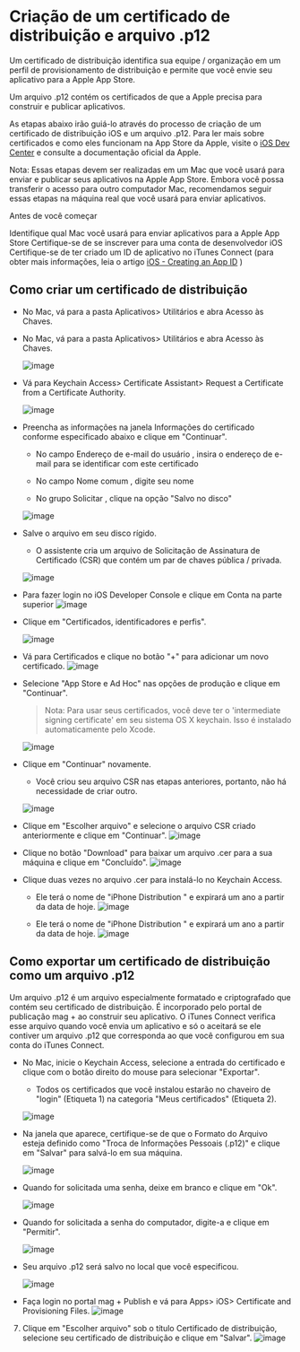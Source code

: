 # Criação de um certificado de distribuição e arquivo .p12

Um certificado de distribuição identifica sua equipe / organização em um perfil de provisionamento de distribuição e permite que você envie seu aplicativo para a Apple App Store.

Um arquivo .p12 contém os certificados de que a Apple precisa para construir e publicar aplicativos.

As etapas abaixo irão guiá-lo através do processo de criação de um certificado de distribuição iOS e um arquivo .p12. Para ler mais sobre certificados e como eles funcionam na App Store da Apple, visite o [iOS Dev Center](https://developer.apple.com/devcenter/ios/) e consulte a documentação oficial da Apple.

Nota: Essas etapas devem ser realizadas em um Mac que você usará para enviar e publicar seus aplicativos na Apple App Store. Embora você possa transferir o acesso para outro computador Mac, recomendamos seguir essas etapas na máquina real que você usará para enviar aplicativos.

Antes de você começar

Identifique qual Mac você usará para enviar aplicativos para a Apple App Store
Certifique-se de se inscrever para uma conta de desenvolvedor iOS
Certifique-se de ter criado um ID de aplicativo no iTunes Connect (para obter mais informações, leia o artigo [iOS - Creating an App ID](https://support.magplus.com/entries/20813792) )

## Como criar um certificado de distribuição

-   No Mac, vá para a pasta Aplicativos> Utilitários e abra Acesso às Chaves.

-   No Mac, vá para a pasta Aplicativos> Utilitários e abra Acesso às Chaves.

    ![image](./images/key1imagem1.png)

-   Vá para Keychain Access> Certificate Assistant> Request a Certificate from a Certificate Authority.

    ![image](./images/key1imagem2.png)

-   Preencha as informações na janela Informações do certificado conforme especificado abaixo e clique em "Continuar".

    -   No campo Endereço de e-mail do usuário , insira o endereço de e-mail para se identificar com este certificado

    -   No campo Nome comum , digite seu nome

    -   No grupo Solicitar , clique na opção "Salvo no disco"

    ![image](./images/key1imagem3.png)

*   Salve o arquivo em seu disco rígido.

    -   O assistente cria um arquivo de Solicitação de Assinatura de Certificado (CSR) que contém um par de chaves pública / privada.

    ![image](./images/key1imagem4.png)

*   Para fazer login no iOS Developer Console e clique em Conta na parte superior
    ![image](./images/key1imagem5.png)
*   Clique em "Certificados, identificadores e perfis".

    ![image](./images/key1imagem6.png)

*   Vá para Certificados e clique no botão "+" para adicionar um novo certificado.
    ![image](./images/key1imagem7.png)
*   Selecione "App Store e Ad Hoc" nas opções de produção e clique em "Continuar".

    > Nota: Para usar seus certificados, você deve ter o 'intermediate signing certificate' em seu sistema OS X keychain. Isso é instalado automaticamente pelo Xcode.

    ![image](./images/key1imagem8.png)

*   Clique em "Continuar" novamente.

    -   Você criou seu arquivo CSR nas etapas anteriores, portanto, não há necessidade de criar outro.

    ![image](./images/key1imagem9.png)

*   Clique em "Escolher arquivo" e selecione o arquivo CSR criado anteriormente e clique em "Continuar".
    ![image](./images/key1imagem10.png)
*   Clique no botão "Download" para baixar um arquivo .cer para a sua máquina e clique em "Concluído".
    ![image](./images/key1imagem11.png)
*   Clique duas vezes no arquivo .cer para instalá-lo no Keychain Access.

    -   Ele terá o nome de "iPhone Distribution <firstname> <lastname>" e expirará um ano a partir da data de hoje.
        ![image](./images/key1imagem12.png)

    -   Ele terá o nome de "iPhone Distribution <firstname> <lastname>" e expirará um ano a partir da data de hoje.
        ![image](./images/key1imagem12.png)

## Como exportar um certificado de distribuição como um arquivo .p12

Um arquivo .p12 é um arquivo especialmente formatado e criptografado que contém seu certificado de distribuição. É incorporado pelo portal de publicação mag + ao construir seu aplicativo. O iTunes Connect verifica esse arquivo quando você envia um aplicativo e só o aceitará se ele contiver um arquivo .p12 que corresponda ao que você configurou em sua conta do iTunes Connect.

-   No Mac, inicie o Keychain Access, selecione a entrada do certificado e clique com o botão direito do mouse para selecionar "Exportar".

    -   Todos os certificados que você instalou estarão no chaveiro de "login" (Etiqueta 1) na categoria "Meus certificados" (Etiqueta 2).

    ![image](./images/key1imagem13.png)

-   Na janela que aparece, certifique-se de que o Formato do Arquivo esteja definido como "Troca de Informações Pessoais (.p12)" e clique em "Salvar" para salvá-lo em sua máquina.

    ![image](./images/key1imagem14.png)

-   Quando for solicitada uma senha, deixe em branco e clique em "Ok".

    ![image](./images/key1imagem15.png)

-   Quando for solicitada a senha do computador, digite-a e clique em "Permitir".

    ![image](./images/key1imagem16.png)

-   Seu arquivo .p12 será salvo no local que você especificou.

    ![image](./images/key1imagem17.png)

-   Faça login no portal mag + Publish e vá para Apps> iOS> Certificate and Provisioning Files.
    ![image](./images/key1imagem18.png)

7. Clique em "Escolher arquivo" sob o título Certificado de distribuição, selecione seu certificado de distribuição e clique em "Salvar".
   ![image](./images/key1imagem19.png)
